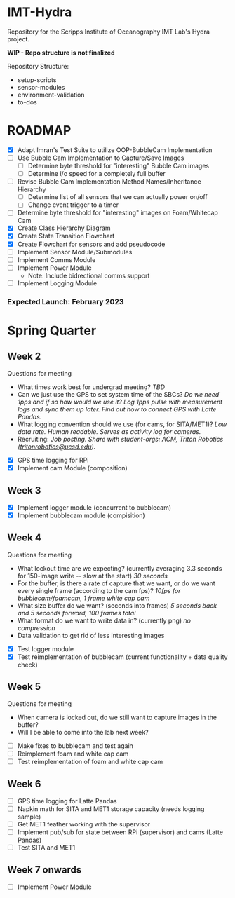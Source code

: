 # IMT-Hydra

Repository for the Scripps Institute of Oceanography IMT Lab's Hydra project.

**WIP - Repo structure is not finalized**

Repository Structure:

- setup-scripts
- sensor-modules
- environment-validation
- to-dos

# ROADMAP

- [x] Adapt Imran's Test Suite to utilize OOP-BubbleCam Implementation
- [ ] Use Bubble Cam Implementation to Capture/Save Images
  - [ ] Determine byte threshold for "interesting" Bubble Cam images
  - [ ] Determine i/o speed for a completely full buffer
- [ ] Revise Bubble Cam Implementation Method Names/Inheritance Hierarchy
  - [ ] Determine list of all sensors that we can actually power on/off
  - [ ] Change event trigger to a timer
- [ ] Determine byte threshold for "interesting" images on Foam/Whitecap Cam
- [x] Create Class Hierarchy Diagram
- [x] Create State Transition Flowchart
- [x] Create Flowchart for sensors and add pseudocode
- [ ] Implement Sensor Module/Submodules
- [ ] Implement Comms Module
- [ ] Implement Power Module
  - Note: Include bidrectional comms support
- [ ] Implement Logging Module

### Expected Launch: February 2023

# Spring Quarter

## Week 2

Questions for meeting

- What times work best for undergrad meeting? _TBD_
- Can we just use the GPS to set system time of the SBCs? _Do we need 1pps and if so how would we use it? Log 1pps pulse with measurement logs and sync them up later. Find out how to connect GPS with Latte Pandas._
- What logging convention should we use (for cams, for SITA/MET1)? _Low data rate. Human readable. Serves as activity log for cameras._
- Recruiting: _Job posting. Share with student-orgs: ACM, Triton Robotics (tritonrobotics@ucsd.edu)._

- [x] GPS time logging for RPi
- [X] Implement cam Module (composition)

## Week 3

- [X] Implement logger module (concurrent to bubblecam)
- [X] Implement bubblecam module (compisition)

## Week 4

Questions for meeting
- What lockout time are we expecting? (currently averaging 3.3 seconds for 150-image write -- slow at the start) _30 seconds_
- For the buffer, is there a rate of capture that we want, or do we want every single frame (according to the cam fps)? _10fps for bubblecam/foamcam, 1 frame white cap cam_
- What size buffer do we want? (seconds into frames) _5 seconds back and 5 seconds forward, 100 frames total_
- What format do we want to write data in? (currently png) _no compression_ 
- Data validation to get rid of less interesting images

- [X] Test logger module
- [X] Test reimplementation of bubblecam (current functionality + data quality check)

## Week 5
Questions for meeting
- When camera is locked out, do we still want to capture images in the buffer?
- Will I be able to come into the lab next week?

- [ ] Make fixes to bubblecam and test again
- [ ] Reimplement foam and white cap cam
- [ ] Test reimplementation of foam and white cap cam

## Week 6

- [ ] GPS time logging for Latte Pandas
- [ ] Napkin math for SITA and MET1 storage capacity (needs logging sample)
- [ ] Get MET1 feather working with the supervisor
- [ ] Implement pub/sub for state between RPi (supervisor) and cams (Latte Pandas)
- [ ] Test SITA and MET1

## Week 7 onwards

- [ ] Implement Power Module
